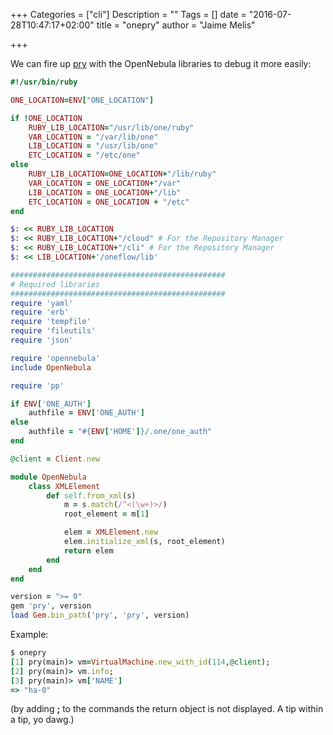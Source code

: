 +++
Categories = ["cli"]
Description = ""
Tags = []
date = "2016-07-28T10:47:17+02:00"
title = "onepry"
author = "Jaime Melis"

+++

We can fire up [pry](https://github.com/pry/pry) with the OpenNebula libraries to debug it more easily:

```ruby
#!/usr/bin/ruby

ONE_LOCATION=ENV["ONE_LOCATION"]

if !ONE_LOCATION
    RUBY_LIB_LOCATION="/usr/lib/one/ruby"
    VAR_LOCATION = "/var/lib/one"
    LIB_LOCATION = "/usr/lib/one"
    ETC_LOCATION = "/etc/one"
else
    RUBY_LIB_LOCATION=ONE_LOCATION+"/lib/ruby"
    VAR_LOCATION = ONE_LOCATION+"/var"
    LIB_LOCATION = ONE_LOCATION+"/lib"
    ETC_LOCATION = ONE_LOCATION + "/etc"
end

$: << RUBY_LIB_LOCATION
$: << RUBY_LIB_LOCATION+"/cloud" # For the Repository Manager
$: << RUBY_LIB_LOCATION+"/cli" # For the Repository Manager
$: << LIB_LOCATION+'/oneflow/lib'

################################################
# Required libraries
################################################
require 'yaml'
require 'erb'
require 'tempfile'
require 'fileutils'
require 'json'

require 'opennebula'
include OpenNebula

require 'pp'

if ENV['ONE_AUTH']
    authfile = ENV['ONE_AUTH']
else
    authfile = "#{ENV['HOME']}/.one/one_auth"
end

@client = Client.new

module OpenNebula
    class XMLElement
        def self.from_xml(s)
            m = s.match(/^<(\w+)>/)
            root_element = m[1]

            elem = XMLElement.new
            elem.initialize_xml(s, root_element)
            return elem
        end
    end
end

version = ">= 0"
gem 'pry', version
load Gem.bin_path('pry', 'pry', version)
```

Example:

```ruby
$ onepry
[1] pry(main)> vm=VirtualMachine.new_with_id(114,@client);
[2] pry(main)> vm.info;
[3] pry(main)> vm['NAME']
=> "ha-0"
```

(by adding **;** to the commands the return object is not displayed. A tip within a tip, yo dawg.)

